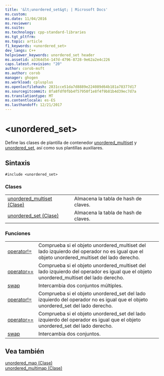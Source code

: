 ```yaml
---
title: '&lt;unordered_set&gt; | Microsoft Docs'
ms.custom: 
ms.date: 11/04/2016
ms.reviewer: 
ms.suite: 
ms.technology: cpp-standard-libraries
ms.tgt_pltfrm: 
ms.topic: article
f1_keywords: <unordered_set>
dev_langs: C++
helpviewer_keywords: unordered_set header
ms.assetid: a3364d54-147d-4796-8728-9e62a2e4c226
caps.latest.revision: "20"
author: corob-msft
ms.author: corob
manager: ghogen
ms.workload: cplusplus
ms.openlocfilehash: 2831cce51da7d8889e224089d64b181a78377d17
ms.sourcegitcommit: 8fa8fdf0fbb4f57950f1e8f4f9b81b4d39ec7d7a
ms.translationtype: MT
ms.contentlocale: es-ES
ms.lasthandoff: 12/21/2017
---
```

# <a name="ltunorderedsetgt"></a>&lt;unordered_set&gt;
Define las clases de plantilla de contenedor [unordered_multiset](../standard-library/unordered-multiset-class.md) y [unordered_set](../standard-library/unordered-set-class.md), así como sus plantillas auxiliares.  
  
## <a name="syntax"></a>Sintaxis  
  
```  
#include <unordered_set>  
```  
  
### <a name="classes"></a>Clases  
  
|||  
|-|-|  
|[unordered_multiset (Clase)](../standard-library/unordered-multiset-class.md)|Almacena la tabla de hash de claves.|  
|[unordered_set (Clase)](../standard-library/unordered-set-class.md)|Almacena la tabla de hash de claves.|  
  
### <a name="functions"></a>Funciones  
  
|||  
|-|-|  
|[operator!=](../standard-library/unordered-set-operators.md#op_neq)|Comprueba si el objeto unordered_multiset del lado izquierdo del operador no es igual que el objeto unordered_multiset del lado derecho.|  
|[operator==](../standard-library/unordered-set-operators.md#op_eq_eq)|Comprueba si el objeto unordered_multiset del lado izquierdo del operador es igual que el objeto unordered_multiset del lado derecho.|  
|[swap](../standard-library/unordered-set-functions.md#swap_unordered_multiset)|Intercambia dos conjuntos múltiples.|  
|[operator!=](../standard-library/unordered-set-operators.md#op_neq)|Comprueba si el objeto unordered_set del lado izquierdo del operador no es igual que el objeto unordered_set del lado derecho.|  
|[operator==](../standard-library/unordered-set-operators.md#op_eq_eq)|Comprueba si el objeto unordered_set del lado izquierdo del operador es igual que el objeto unordered_set del lado derecho.|  
|[swap](../standard-library/unordered-set-functions.md#swap)|Intercambia dos conjuntos.|  
  
## <a name="see-also"></a>Vea también  
 [unordered_map (Clase)](../standard-library/unordered-map-class.md)   
 [unordered_multimap (Clase)](../standard-library/unordered-multimap-class.md)
